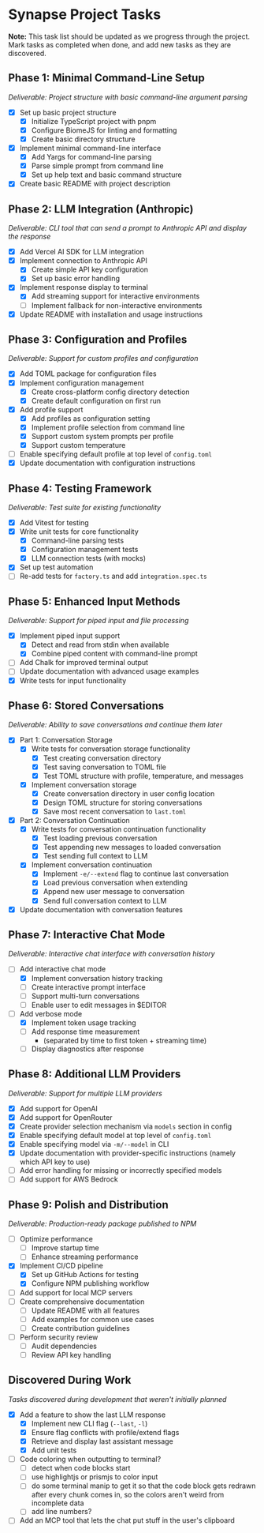 # Synapse Project Tasks

**Note:** This task list should be updated as we progress through the project. Mark tasks as completed when done, and add new tasks as they are discovered.

## Phase 1: Minimal Command-Line Setup
*Deliverable: Project structure with basic command-line argument parsing*

- [x] Set up basic project structure
  - [x] Initialize TypeScript project with pnpm
  - [x] Configure BiomeJS for linting and formatting
  - [x] Create basic directory structure
- [x] Implement minimal command-line interface
  - [x] Add Yargs for command-line parsing
  - [x] Parse simple prompt from command line
  - [x] Set up help text and basic command structure
- [x] Create basic README with project description

## Phase 2: LLM Integration (Anthropic)
*Deliverable: CLI tool that can send a prompt to Anthropic API and display the response*

- [x] Add Vercel AI SDK for LLM integration
- [x] Implement connection to Anthropic API
  - [x] Create simple API key configuration
  - [x] Set up basic error handling
- [x] Implement response display to terminal
  - [x] Add streaming support for interactive environments
  - [ ] Implement fallback for non-interactive environments
- [x] Update README with installation and usage instructions

## Phase 3: Configuration and Profiles
*Deliverable: Support for custom profiles and configuration*

- [x] Add TOML package for configuration files
- [x] Implement configuration management
  - [x] Create cross-platform config directory detection
  - [x] Create default configuration on first run
- [x] Add profile support
  - [x] Add profiles as configuration setting
  - [x] Implement profile selection from command line
  - [x] Support custom system prompts per profile
  - [x] Support custom temperature
- [ ] Enable specifying default profile at top level of `config.toml`
- [x] Update documentation with configuration instructions

## Phase 4: Testing Framework
*Deliverable: Test suite for existing functionality*

- [x] Add Vitest for testing
- [x] Write unit tests for core functionality
  - [x] Command-line parsing tests
  - [x] Configuration management tests
  - [x] LLM connection tests (with mocks)
- [x] Set up test automation
- [ ] Re-add tests for `factory.ts` and add `integration.spec.ts`

## Phase 5: Enhanced Input Methods
*Deliverable: Support for piped input and file processing*

- [x] Implement piped input support
  - [x] Detect and read from stdin when available
  - [x] Combine piped content with command-line prompt
- [ ] Add Chalk for improved terminal output
- [ ] Update documentation with advanced usage examples
- [x] Write tests for input functionality

## Phase 6: Stored Conversations
*Deliverable: Ability to save conversations and continue them later*

- [x] Part 1: Conversation Storage
  - [x] Write tests for conversation storage functionality
    - [x] Test creating conversation directory
    - [x] Test saving conversation to TOML file
    - [x] Test TOML structure with profile, temperature, and messages
  - [x] Implement conversation storage
    - [x] Create conversation directory in user config location
    - [x] Design TOML structure for storing conversations
    - [x] Save most recent conversation to `last.toml`

- [x] Part 2: Conversation Continuation
  - [x] Write tests for conversation continuation functionality
    - [x] Test loading previous conversation
    - [x] Test appending new messages to loaded conversation
    - [x] Test sending full context to LLM
  - [x] Implement conversation continuation
    - [x] Implement `-e/--extend` flag to continue last conversation
    - [x] Load previous conversation when extending
    - [x] Append new user message to conversation
    - [x] Send full conversation context to LLM

- [x] Update documentation with conversation features

## Phase 7: Interactive Chat Mode
*Deliverable: Interactive chat interface with conversation history*

- [ ] Add interactive chat mode
  - [x] Implement conversation history tracking
  - [ ] Create interactive prompt interface
  - [ ] Support multi-turn conversations
  - [ ] Enable user to edit messages in $EDITOR
- [ ] Add verbose mode
  - [x] Implement token usage tracking
  - [ ] Add response time measurement
    - (separated by time to first token + streaming time)
  - [ ] Display diagnostics after response

## Phase 8: Additional LLM Providers
*Deliverable: Support for multiple LLM providers*

- [x] Add support for OpenAI
- [x] Add support for OpenRouter
- [x] Create provider selection mechanism via `models` section in config
- [x] Enable specifying default model at top level of `config.toml`
- [x] Enable specifying model via `-m/--model` in CLI
- [x] Update documentation with provider-specific instructions (namely which API key to use)
- [ ] Add error handling for missing or incorrectly specified models
- [ ] Add support for AWS Bedrock

## Phase 9: Polish and Distribution
*Deliverable: Production-ready package published to NPM*

- [ ] Optimize performance
  - [ ] Improve startup time
  - [ ] Enhance streaming performance
- [x] Implement CI/CD pipeline
  - [x] Set up GitHub Actions for testing
  - [x] Configure NPM publishing workflow
- [ ] Add support for local MCP servers
- [ ] Create comprehensive documentation
  - [ ] Update README with all features
  - [ ] Add examples for common use cases
  - [ ] Create contribution guidelines
- [ ] Perform security review
  - [ ] Audit dependencies
  - [ ] Review API key handling

## Discovered During Work
*Tasks discovered during development that weren't initially planned*

- [x] Add a feature to show the last LLM response
  - [x] Implement new CLI flag (`--last`, `-l`)
  - [x] Ensure flag conflicts with profile/extend flags
  - [x] Retrieve and display last assistant message
  - [x] Add unit tests
- [ ] Code coloring when outputting to terminal?
  - [ ] detect when code blocks start
  - [ ] use highlightjs or prismjs to color input
  - [ ] do some terminal manip to get it so that the code block gets redrawn after every chunk comes in, so the colors aren't weird from incomplete data
  - [ ] add line numbers?
- [ ] Add an MCP tool that lets the chat put stuff in the user's clipboard
